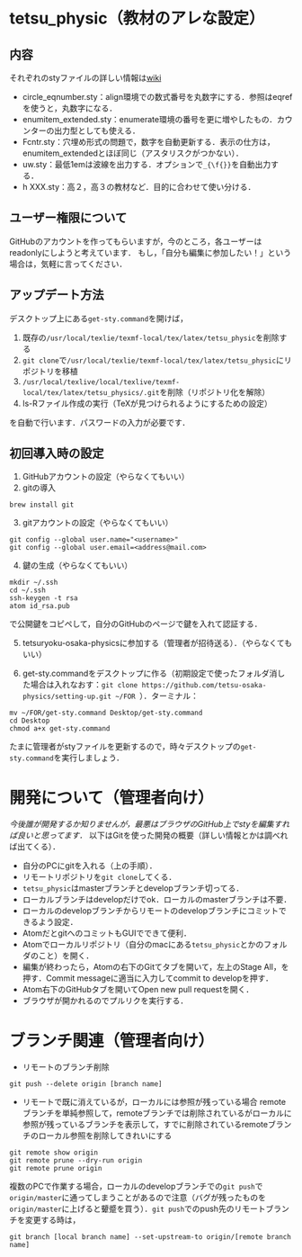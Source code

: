 # tetsu_physic（教材のアレな設定）
## 内容
それぞれのstyファイルの詳しい情報は[wiki](https://)
* circle_eqnumber.sty：align環境での数式番号を丸数字にする．参照はeqrefを使うと，丸数字になる．
* enumitem_extended.sty：enumerate環境の番号を更に増やしたもの．カウンターの出力型としても使える．
* Fcntr.sty：穴埋め形式の問題で，数字を自動更新する．表示の仕方は，enumitem_extendedとほぼ同じ（アスタリスクがつかない）．
* uw.sty：最低1emは波線を出力する．オプションで`_{\f{}}`を自動出力する．
* h XXX.sty：高２，高３の教材など．目的に合わせて使い分ける．

## ユーザー権限について
GitHubのアカウントを作ってもらいますが，今のところ，各ユーザーはreadonlyにしようと考えています．
もし，「自分も編集に参加したい！」という場合は，気軽に言ってください．

## アップデート方法
デスクトップ上にある`get-sty.command`を開けば，
1. 既存の`/usr/local/texlie/texmf-local/tex/latex/tetsu_physic`を削除する
2. `git clone`で`/usr/local/texlie/texmf-local/tex/latex/tetsu_physic`にリポジトリを移植
3. `/usr/local/texlive/local/texlive/texmf-local/tex/latex/tetsu_physics/.git`を削除（リポジトリ化を解除）
4. ls-Rファイル作成の実行（TeXが見つけられるようにするための設定）

を自動で行います．パスワードの入力が必要です．

## 初回導入時の設定
1. GitHubアカウントの設定（やらなくてもいい）
2. gitの導入
```
brew install git
```
3. gitアカウントの設定（やらなくてもいい）
```
git config --global user.name="<username>"
git config --global user.email=<address@mail.com>
```
4. 鍵の生成（やらなくてもいい）
```
mkdir ~/.ssh
cd ~/.ssh
ssh-keygen -t rsa
atom id_rsa.pub
```
で公開鍵をコピペして，自分のGitHubのページで鍵を入れて認証する．

5. tetsuryoku-osaka-physicsに参加する（管理者が招待送る）．（やらなくてもいい）

6. get-sty.commandをデスクトップに作る（初期設定で使ったフォルダ消した場合は入れなおす：`git clone https://github.com/tetsu-osaka-physics/setting-up.git ~/FOR
`）．ターミナル：
```
mv ~/FOR/get-sty.command Desktop/get-sty.command
cd Desktop
chmod a+x get-sty.command
```
たまに管理者がstyファイルを更新するので，時々デスクトップの`get-sty.command`を実行しましょう．

# 開発について（管理者向け）
*今後誰が開発するか知りませんが，最悪はブラウザのGitHub上でstyを編集すれば良いと思ってます．*
以下はGitを使った開発の概要（詳しい情報とかは調べれば出てくる）．

* 自分のPCにgitを入れる（上の手順）．
* リモートリポジトリを`git clone`してくる．
* `tetsu_physic`はmasterブランチとdevelopブランチ切ってる．
* ローカルブランチはdevelopだけでok．ローカルのmasterブランチは不要．
* ローカルのdevelopブランチからリモートのdevelopブランチにコミットできるよう設定．
* AtomだとgitへのコミットもGUIでできて便利．
* Atomでローカルリポジトリ（自分のmacにある`tetsu_physic`とかのフォルダのこと）を開く．
* 編集が終わったら，Atomの右下のGitてタブを開いて，左上のStage All，を押す．Commit messageに適当に入力してcommit to developを押す．
* Atom右下のGitHubタブを開いてOpen new pull requestを開く．
* ブラウザが開かれるのでプルリクを実行する．

# ブランチ関連（管理者向け）

* リモートのブランチ削除
```
git push --delete origin [branch name]
```
* リモートで既に消えているが，ローカルには参照が残っている場合
remoteブランチを単純参照して，remoteブランチでは削除されているがローカルに参照が残っているブランチを表示して，すでに削除されているremoteブランチのローカル参照を削除してきれいにする
```
git remote show origin
git remote prune --dry-run origin
git remote prune origin
```
複数のPCで作業する場合，ローカルのdevelopブランチでの`git push`で`origin/master`に通ってしまうことがあるので注意（バグが残ったものを`origin/master`に上げると顰蹙を買う）．`git push`でのpush先のリモートブランチを変更する時は，
```
git branch [local branch name] --set-upstream-to origin/[remote branch name]
```
